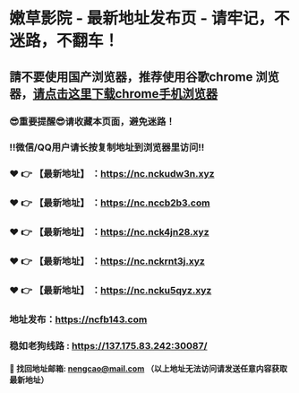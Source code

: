 # 嫩草影院 - 最新地址发布页 - 请牢记，不迷路，不翻车！

## 請不要使用国产浏览器，推荐使用谷歌chrome 浏览器，<a href = "https://www.google.cn/chrome/">请点击这里下载chrome手机浏览器</a>

### :sunglasses:重要提醒:sunglasses:请收藏本页面，避免迷路！
### ‼️微信/QQ用户请长按复制地址到浏览器里访问‼️

### :heart: :point_right: 【最新地址】 ：https://nc.nckudw3n.xyz
### :heart: :point_right: 【最新地址】 ：https://nc.nccb2b3.com
### :heart: :point_right: 【最新地址】 ：https://nc.nck4jn28.xyz
### :heart: :point_right: 【最新地址】 ：https://nc.nckrnt3j.xyz
### :heart: :point_right: 【最新地址】 ：https://nc.ncku5qyz.xyz

### 地址发布：https://ncfb143.com
### 稳如老狗线路 : https://137.175.83.242:30087/

#### :e-mail: __找回地址邮箱: nengcao@mail.com （以上地址无法访问请发送任意内容获取最新地址）__
